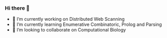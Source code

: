 ### Hi there 👋

<!--
**jnpn/jnpn** is a ✨ _special_ ✨ repository because its `README.md` (this file) appears on your GitHub profile.

Here are some ideas to get you started:
- 😄 Pronouns: ...
- 📫 How to reach me: ...
- 🤔 I’m looking for help with ...
- 💬 Ask me about ...
- ⚡ Fun fact: ...
-->

- 🔭 I’m currently working on Distributed Web Scanning
- 🌱 I’m currently learning Enumerative Combinatoric, Prolog and Parsing
- 👯 I’m looking to collaborate on Computational Biology

